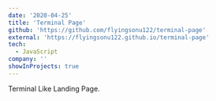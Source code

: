 ```yaml
---
date: '2020-04-25'
title: 'Terminal Page'
github: 'https://github.com/flyingsonu122/terminal-page'
external: 'https://flyingsonu122.github.io/terminal-page'
tech:
  - JavaScript
company: ''
showInProjects: true
---
```



Terminal Like Landing Page.

